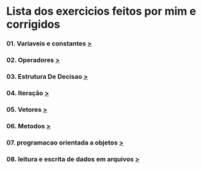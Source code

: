 # Lista dos exercicios feitos por mim e corrigidos

### 01. Variaveis e constantes [>](https://github.com/gladsonsimoes/ExerciciosDeExemplo_Java/tree/main/ExerciciosDeExemplo/01_variaveis_e_constantes/)
 
### 02. Operadores [>](https://github.com/gladsonsimoes/ExerciciosDeExemplo_Java/tree/main/ExerciciosDeExemplo/02_operadores/)

### 03. Estrutura De Decisao [>](https://github.com/gladsonsimoes/ExerciciosDeExemplo_Java/tree/main/ExerciciosDeExemplo/03_estrutura_de_decisao/)

### 04. Iteração [>](https://github.com/gladsonsimoes/ExerciciosDeExemplo_Java/tree/main/ExerciciosDeExemplo/04_Iteracao/)

### 05. Vetores [>](https://github.com/gladsonsimoes/ExerciciosDeExemplo_Java/tree/main/ExerciciosDeExemplo/05_vetores/)

### 06. Metodos [>](https://github.com/gladsonsimoes/ExerciciosDeExemplo_Java/tree/main/ExerciciosDeExemplo/06_metodos/)

### 07. programacao orientada a objetos [>](https://github.com/gladsonsimoes/ExerciciosDeExemplo_Java/tree/main/ExerciciosDeExemplo/07_programacao_orientada_a_objetos/)

### 08. leitura e escrita de dados em arquivos [>](https://github.com/gladsonsimoes/ExerciciosDeExemplo_Java/tree/main/ExerciciosDeExemplo/08_leitura_e_escrita_de_dados_em_arquivos/)
